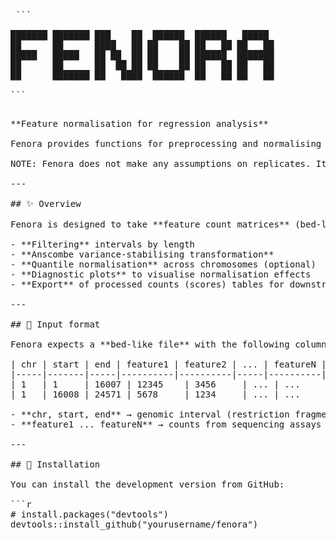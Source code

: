 <pre> ```

███████ ███████ ███    ██  ██████  ██████   █████  
██      ██      ████   ██ ██    ██ ██   ██ ██   ██ 
█████   █████   ██ ██  ██ ██    ██ ██████  ███████ 
██      ██      ██  ██ ██ ██    ██ ██   ██ ██   ██ 
██      ███████ ██   ████  ██████  ██   ██ ██   ██ 

``` <pre>

**Feature normalisation for regression analysis**

Fenora provides functions for preprocessing and normalising sequencing-based feature count data, preparing it for downstream regression analyses. It supports a variety of assays such as ChIP-seq, CUT&Tag, ATAC-seq, RNA-seq, and more.

NOTE: Fenora does not make any assumptions on replicates. It is recommended to perform replicate-comparisons and merging before running Fenora.

---

## ✨ Overview

Fenora is designed to take **feature count matrices** (bed-like format with genomic coordinates) and perform:

- **Filtering** intervals by length  
- **Anscombe variance-stabilising transformation**  
- **Quantile normalisation** across chromosomes (optional)  
- **Diagnostic plots** to visualise normalisation effects  
- **Export** of processed counts (scores) tables for downstream regression analysis  

---

## 📂 Input format

Fenora expects a **bed-like file** with the following columns:

| chr | start | end | feature1 | feature2 | ... | featureN |
|-----|-------|-----|----------|----------|-----|----------|
| 1   | 1     | 16007 | 12345    | 3456     | ... | ...      |
| 1   | 16008 | 24571 | 5678     | 1234     | ... | ...      |

- **chr, start, end** → genomic interval (restriction fragment, peak, or window)  
- **feature1 ... featureN** → counts from sequencing assays (ChIP-seq, CUT&Tag, ATAC-seq, RNA-seq, etc.)  

---

## 🚀 Installation

You can install the development version from GitHub:

```r
# install.packages("devtools")
devtools::install_github("yourusername/fenora")
